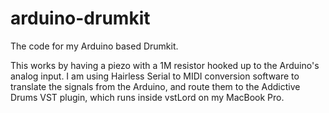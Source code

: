 arduino-drumkit
===============

The code for my Arduino based Drumkit.

This works by having a piezo with a 1M resistor hooked up to the Arduino's analog input. I am using Hairless Serial to MIDI
conversion software to translate the signals from the Arduino, and route them to the Addictive Drums VST plugin, which runs
inside vstLord on my MacBook Pro.
